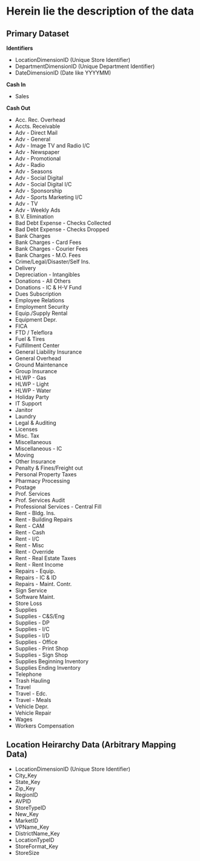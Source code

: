 # Herein lie the description of the data
## **Primary Dataset**
**Identifiers**
* LocationDimensionID (Unique Store Identifier)
* DepartmentDimensionID (Unique Department Identifier)
* DateDimensionID (Date like YYYYMM)

**Cash In**
* Sales

**Cash Out**
* Acc. Rec. Overhead
* Accts. Receivable
* Adv - Direct Mail
* Adv - General
* Adv - Image TV and Radio I/C
* Adv - Newspaper
* Adv - Promotional
* Adv - Radio
* Adv - Seasons
* Adv - Social Digital
* Adv - Social Digital I/C
* Adv - Sponsorship
* Adv - Sports Marketing I/C
* Adv - TV
* Adv - Weekly Ads
* B.V. Elimination
* Bad Debt Expense - Checks Collected
* Bad Debt Expense - Checks Dropped
* Bank Charges
* Bank Charges - Card Fees
* Bank Charges - Courier Fees
* Bank Charges - M.O. Fees
* Crime/Legal/Disaster/Self Ins.
* Delivery
* Depreciation - Intangibles
* Donations - All Others
* Donations - IC & H-V Fund
* Dues Subscription
* Employee Relations
* Employment Security
* Equip./Supply Rental
* Equipment Depr.
* FICA
* FTD / Teleflora
* Fuel & Tires
* Fulfillment Center
* General Liability Insurance
* General Overhead
* Ground Maintenance
* Group Insurance
* HLWP - Gas
* HLWP - Light
* HLWP - Water
* Holiday Party
* IT Support
* Janitor
* Laundry
* Legal & Auditing
* Licenses
* Misc. Tax
* Miscellaneous
* Miscellaneous - IC
* Moving
* Other Insurance
* Penalty & Fines/Freight out
* Personal Property Taxes
* Pharmacy Processing
* Postage
* Prof. Services
* Prof. Services Audit
* Professional Services - Central Fill
* Rent - Bldg. Ins.
* Rent - Building Repairs
* Rent - CAM
* Rent - Cash
* Rent - I/C
* Rent - Misc
* Rent - Override
* Rent - Real Estate Taxes
* Rent - Rent Income
* Repairs - Equip.
* Repairs - IC & ID
* Repairs - Maint. Contr.
* Sign Service
* Software Maint.
* Store Loss
* Supplies
* Supplies - C&S/Eng
* Supplies - DP
* Supplies - I/C
* Supplies - I/D
* Supplies - Office
* Supplies - Print Shop
* Supplies - Sign Shop
* Supplies Beginning Inventory
* Supplies Ending Inventory
* Telephone
* Trash Hauling
* Travel
* Travel - Edc.
* Travel - Meals
* Vehicle Depr.
* Vehicle Repair
* Wages
* Workers Compensation

## Location Heirarchy Data (Arbitrary Mapping Data)
* LocationDimensionID (Unique Store Identifier)
* City_Key
* State_Key
* Zip_Key
* RegionID
* AVPID
* StoreTypeID
* New_Key
* MarketID
* VPName_Key
* DistrictName_Key
* LocationTypeID
* StoreFormat_Key
* StoreSize
